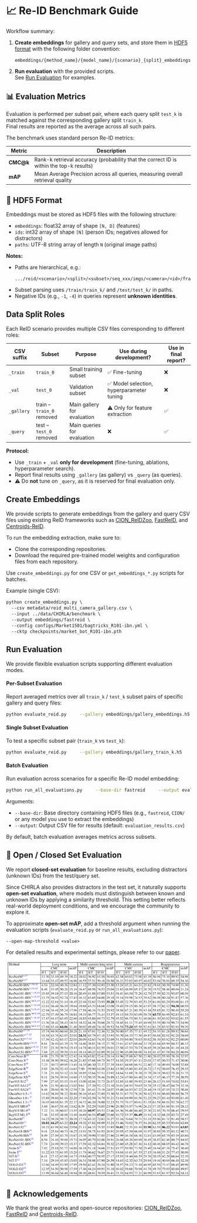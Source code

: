 # 📈  Re-ID Benchmark Guide

Workflow summary:

1. **Create embeddings** for gallery and query sets, and store them in [HDF5 format](#hdf5-format) with the following folder convention:

   ```
   embeddings/{method_name}/{model_name}/{scenario}_{split}_embeddings.h5
   ```

2. **Run evaluation** with the provided scripts.  
   See [Run Evaluation](#run-evaluation) for examples.



## 📊 Evaluation Metrics

Evaluation is performed per subset pair, where each query split `test_k` is matched against the corresponding gallery split `train_k`.  
Final results are reported as the average across all such pairs.

The benchmark uses standard person Re-ID metrics:

| Metric  | Description |
|---------|-------------|
| **CMC@k** | Rank-k retrieval accuracy (probability that the correct ID is within the top-k results) |
| **mAP**   | Mean Average Precision across all queries, measuring overall retrieval quality |


## 🧩 HDF5 Format

Embeddings must be stored as HDF5 files with the following structure:

- `embeddings`: float32 array of shape `[N, D]` (features)  
- `ids`: int32 array of shape `[N]` (person IDs; negatives allowed for distractors)  
- `paths`: UTF-8 string array of length `N` (original image paths)

**Notes:**
- Paths are hierarchical, e.g.:  
  ```
  .../reid/<scenario>/<split>/<subset>/seq_xxx/imgs/<camera>/<id>/frame_xxx.png
  ```
- Subset parsing uses `/train/train_k/` and `/test/test_k/` in paths.
- Negative IDs (e.g., `-1`, `-4`) in queries represent **unknown identities**.


## Data Split Roles

Each ReID scenario provides multiple CSV files corresponding to different roles:

| CSV suffix     | Subset       | Purpose                          | Use during development? | Use in final report? |
|----------------|-------------|----------------------------------|--------------------------|----------------------|
| `_train`       | `train_0`   | Small training subset             | ✅ Fine-tuning     | ❌ |
| `_val`         | `test_0`    | Validation subset                 | ✅ Model selection, hyperparameter tuning | ❌ |
| `_gallery`     | train – `train_0` removed | Main gallery for evaluation | ⚠️ Only for feature extraction | ✅  |
| `_query`       | test – `test_0` removed   | Main queries for evaluation | ❌ | ✅ |

**Protocol:**  
- Use `_train` + `_val` **only for development** (fine-tuning, ablations, hyperparameter search).  
- Report final results using `_gallery` (as gallery) vs `_query` (as queries).  
- ⚠️ Do **not** tune on `_query`, as it is reserved for final evaluation only.


## Create Embeddings

We provide scripts to generate embeddings from the gallery and query CSV files using existing ReID frameworks such as [CION_ReIDZoo](https://github.com/Zplusdragon/CION_ReIDZoo), [FastReID](https://github.com/JDAI-CV/fast-reid), and [Centroids-ReID](https://github.com/bdager/centroids-reid).  

To run the embedding extraction, make sure to:
- Clone the corresponding repositories.  
- Download the required pre-trained model weights and configuration files from each repository.  


Use `create_embeddings.py` for one CSV or `get_embeddings_*.py` scripts for batches.

Example (single CSV):
```
python create_embeddings.py \
  --csv metadata/reid_multi_camera_gallery.csv \
  --input ../data/CHIRLA/benchmark \
  --output embeddings/fastreid \
  --config configs/Market1501/bagtricks_R101-ibn.yml \
  --cktp checkpoints/market_bot_R101-ibn.pth
```


## Run Evaluation

We provide flexible evaluation scripts supporting different evaluation modes.

#### Per-Subset Evaluation
Report averaged metrics over all `train_k` / `test_k` subset pairs of specific gallery and query files:

```bash
python evaluate_reid.py     --gallery embeddings/gallery_embeddings.h5     --query embeddings/query_embeddings.h5     --topk 1 5 10     --per-subset
```

#### Single Subset Evaluation
To test a specific subset pair (`train_k` vs `test_k`):

```bash
python evaluate_reid.py     --gallery embeddings/gallery_train_k.h5     --query embeddings/query_test_k.h5     --topk 1 5 10
```

#### Batch Evaluation
Run evaluation across scenarios for a specific Re-ID model embedding:

```bash
python run_all_evaluations.py     --base-dir fastreid     --output evaluation_results.csv
```

Arguments:  
- `--base-dir`: Base directory containing HDF5 files (e.g., `fastreid`, `CION/` or any model you use to extract the embeddings)  
- `--output`: Output CSV file for results (default: `evaluation_results.csv`)  

By default, batch evaluation averages metrics across subsets.

<!-- ### 11. Code Reference
| Script | Purpose |
|--------|---------|
| `create_embeddings.py` | Single CSV embedding extraction |
| `get_embeddings_fastreid.py` / `get_embeddings_centroids.py` / `get_embeddings_cion.py` | Batch extraction per method |
| `evaluate_reid.py` | Core metric computation (CMC, mAP, optional per-subset) |
| `run_all_evaluations.py` | Batch evaluate all generated embeddings |
| `inference_*.py` | Convenience inference on single image or set | -->



## 📌 Open / Closed Set Evaluation 

We report **closed-set evaluation** for baseline results, excluding distractors (unknown IDs) from the test/query set.  

Since CHIRLA also provides distractors in the test set, it naturally supports **open-set evaluation**, where models must distinguish between known and unknown IDs by applying a similarity threshold. This setting better reflects real-world deployment conditions, and we encourage the community to explore it.

To approximate **open-set mAP**, add a threshold argument when running the evaluation scripts (`evaluate_reid.py` or `run_all_evaluations.py`):

```
--open-map-threshold <value>
```

For detailed results and experimental settings, please refer to our [paper](https://arxiv.org/pdf/2502.06681).


![reid results](assets/reid_res.png)


## 🙏 Acknowledgements

We thank the great works and open-source repositories: [CION_ReIDZoo](https://github.com/Zplusdragon/CION_ReIDZoo), [FastReID](https://github.com/JDAI-CV/fast-reid) and [Centroids-ReID](https://github.com/mikwieczorek/centroids-reid).